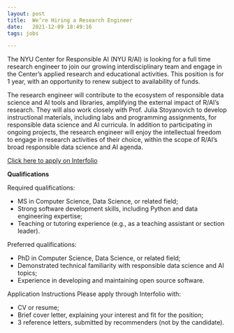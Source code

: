 ```yaml
---
layout: post
title:  We’re Hiring a Research Engineer
date:   2021-12-09 18:49:16
tags: jobs

---
```

The NYU Center for Responsible AI (NYU R/AI) is looking for a full time research engineer to join our growing interdisciplinary team and engage in the Center’s applied research and educational activities.  This position is for 1 year, with an opportunity to renew subject to availability of funds.   

The research engineer will contribute to the ecosystem of responsible data science and AI tools and libraries, amplifying the external impact of R/AI’s research.  They will also work closely with Prof. Julia Stoyanovich to develop instructional materials, including labs and programming assignments, for responsible data science and AI curricula. In addition to participating in ongoing projects, the research engineer will enjoy the intellectual freedom to engage in research activities of their choice, within the scope of R/AI’s broad responsible data science and AI agenda.
 

[Click here to apply on Interfolio](https://apply.interfolio.com/99111?utm_campaign=Center%20for%20Responsible%20AI%20@%20NYU%20Newsletter%20&utm_medium=email&utm_source=Revue%20newsletter)
 

**Qualifications**      

Required qualifications: 

* MS in Computer Science, Data Science, or related field;
* Strong software development skills, including Python and data engineering expertise; 
* Teaching or tutoring experience (e.g., as a teaching assistant or section leader).

Preferred qualifications: 

* PhD in Computer Science, Data Science, or related field;
* Demonstrated technical familiarity with responsible data science and AI topics;
* Experience in developing and maintaining open source software. 

Application Instructions
Please apply through Interfolio with:  
* CV or resume;
* Brief cover letter, explaining your interest and fit for the position;
* 3 reference letters, submitted by recommenders (not by the candidate).